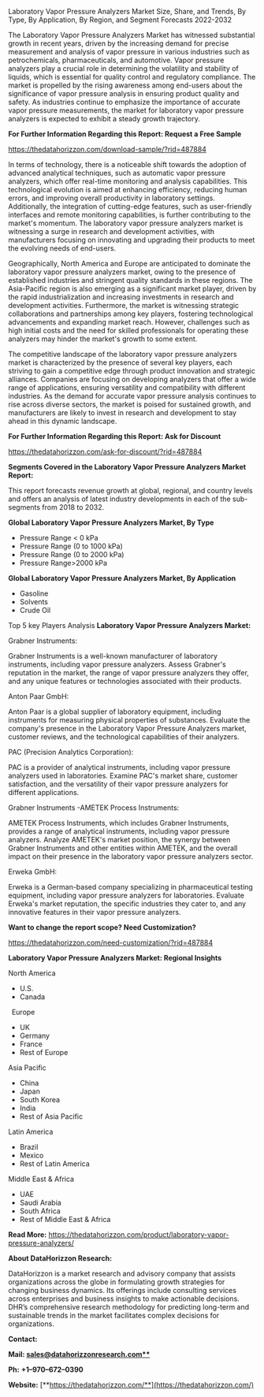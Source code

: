 ﻿Laboratory Vapor Pressure Analyzers Market Size, Share, and Trends, By Type, By Application, By Region, and Segment Forecasts 2022-2032

The Laboratory Vapor Pressure Analyzers Market has witnessed substantial growth in recent years, driven by the increasing demand for precise measurement and analysis of vapor pressure in various industries such as petrochemicals, pharmaceuticals, and automotive. Vapor pressure analyzers play a crucial role in determining the volatility and stability of liquids, which is essential for quality control and regulatory compliance. The market is propelled by the rising awareness among end-users about the significance of vapor pressure analysis in ensuring product quality and safety. As industries continue to emphasize the importance of accurate vapor pressure measurements, the market for laboratory vapor pressure analyzers is expected to exhibit a steady growth trajectory.

**For Further Information Regarding this Report: Request a Free Sample**	

<https://thedatahorizzon.com/download-sample/?rid=487884>

In terms of technology, there is a noticeable shift towards the adoption of advanced analytical techniques, such as automatic vapor pressure analyzers, which offer real-time monitoring and analysis capabilities. This technological evolution is aimed at enhancing efficiency, reducing human errors, and improving overall productivity in laboratory settings. Additionally, the integration of cutting-edge features, such as user-friendly interfaces and remote monitoring capabilities, is further contributing to the market's momentum. The laboratory vapor pressure analyzers market is witnessing a surge in research and development activities, with manufacturers focusing on innovating and upgrading their products to meet the evolving needs of end-users.

Geographically, North America and Europe are anticipated to dominate the laboratory vapor pressure analyzers market, owing to the presence of established industries and stringent quality standards in these regions. The Asia-Pacific region is also emerging as a significant market player, driven by the rapid industrialization and increasing investments in research and development activities. Furthermore, the market is witnessing strategic collaborations and partnerships among key players, fostering technological advancements and expanding market reach. However, challenges such as high initial costs and the need for skilled professionals for operating these analyzers may hinder the market's growth to some extent.

The competitive landscape of the laboratory vapor pressure analyzers market is characterized by the presence of several key players, each striving to gain a competitive edge through product innovation and strategic alliances. Companies are focusing on developing analyzers that offer a wide range of applications, ensuring versatility and compatibility with different industries. As the demand for accurate vapor pressure analysis continues to rise across diverse sectors, the market is poised for sustained growth, and manufacturers are likely to invest in research and development to stay ahead in this dynamic landscape.

**For Further Information Regarding this Report: Ask for Discount**	

<https://thedatahorizzon.com/ask-for-discount/?rid=487884>

**Segments Covered in the Laboratory Vapor Pressure Analyzers Market Report:**

This report forecasts revenue growth at global, regional, and country levels and offers an analysis of latest industry developments in each of the sub-segments from 2018 to 2032.

**Global Laboratory Vapor Pressure Analyzers Market, By Type**

- Pressure Range < 0 kPa
- Pressure Range (0 to 1000 kPa)
- Pressure Range (0 to 2000 kPa)
- Pressure Range>2000 kPa

**Global Laboratory Vapor Pressure Analyzers Market, By Application**

- Gasoline
- Solvents
- Crude Oil

Top 5 key Players Analysis **Laboratory Vapor Pressure Analyzers Market:**

Grabner Instruments:

Grabner Instruments is a well-known manufacturer of laboratory instruments, including vapor pressure analyzers. Assess Grabner's reputation in the market, the range of vapor pressure analyzers they offer, and any unique features or technologies associated with their products.

Anton Paar GmbH:

Anton Paar is a global supplier of laboratory equipment, including instruments for measuring physical properties of substances. Evaluate the company's presence in the Laboratory Vapor Pressure Analyzers market, customer reviews, and the technological capabilities of their analyzers.

PAC (Precision Analytics Corporation):

PAC is a provider of analytical instruments, including vapor pressure analyzers used in laboratories. Examine PAC's market share, customer satisfaction, and the versatility of their vapor pressure analyzers for different applications.

Grabner Instruments -AMETEK Process Instruments:

AMETEK Process Instruments, which includes Grabner Instruments, provides a range of analytical instruments, including vapor pressure analyzers. Analyze AMETEK's market position, the synergy between Grabner Instruments and other entities within AMETEK, and the overall impact on their presence in the laboratory vapor pressure analyzers sector.

Erweka GmbH:

Erweka is a German-based company specializing in pharmaceutical testing equipment, including vapor pressure analyzers for laboratories. Evaluate Erweka's market reputation, the specific industries they cater to, and any innovative features in their vapor pressure analyzers.

**Want to change the report scope? Need Customization?**

<https://thedatahorizzon.com/need-customization/?rid=487884>

**Laboratory Vapor Pressure Analyzers Market: Regional Insights**

North America

- U.S.
- Canada

` `Europe

- UK
- Germany
- France
- Rest of Europe

Asia Pacific	

- China
- Japan
- South Korea
- India
- Rest of Asia Pacific

Latin America

- Brazil
- Mexico
- Rest of Latin America

Middle East & Africa

- UAE
- Saudi Arabia
- South Africa
- Rest of Middle East & Africa

**Read More:** <https://thedatahorizzon.com/product/laboratory-vapor-pressure-analyzers/>

**About DataHorizzon Research:**

DataHorizzon is a market research and advisory company that assists organizations across the globe in formulating growth strategies for changing business dynamics. Its offerings include consulting services across enterprises and business insights to make actionable decisions. DHR’s comprehensive research methodology for predicting long-term and sustainable trends in the market facilitates complex decisions for organizations.

**Contact:**

**Mail: [sales@datahorizzonresearch.com**](mailto:sales@datahorizzonresearch.com)**

**Ph:** **+1–970–672–0390**

**Website:** [**https://thedatahorizzon.com/**](https://thedatahorizzon.com/)


